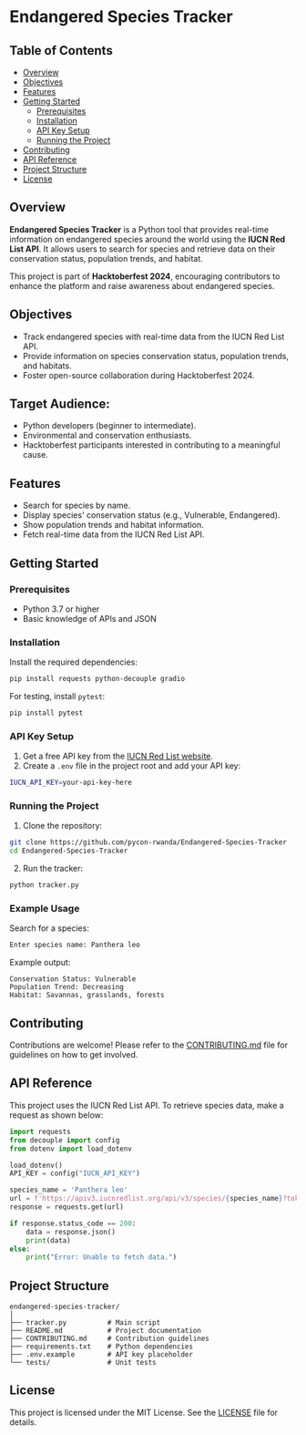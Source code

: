 # Endangered Species Tracker

## Table of Contents
- [Overview](#overview)
- [Objectives](#objectives)
- [Features](#features)
- [Getting Started](#getting-started)
  - [Prerequisites](#prerequisites)
  - [Installation](#installation)
  - [API Key Setup](#api-key-setup)
  - [Running the Project](#running-the-project)
- [Contributing](#contributing)
- [API Reference](#api-reference)
- [Project Structure](#project-structure)
- [License](#license)

## Overview
**Endangered Species Tracker** is a Python tool that provides real-time information on endangered species around the world using the **IUCN Red List API**. It allows users to search for species and retrieve data on their conservation status, population trends, and habitat.

This project is part of **Hacktoberfest 2024**, encouraging contributors to enhance the platform and raise awareness about endangered species.

## Objectives
- Track endangered species with real-time data from the IUCN Red List API.
- Provide information on species conservation status, population trends, and habitats.
- Foster open-source collaboration during Hacktoberfest 2024.

## Target Audience:
- Python developers (beginner to intermediate).
- Environmental and conservation enthusiasts.
- Hacktoberfest participants interested in contributing to a meaningful cause.

## Features
- Search for species by name.
- Display species' conservation status (e.g., Vulnerable, Endangered).
- Show population trends and habitat information.
- Fetch real-time data from the IUCN Red List API.

## Getting Started

### Prerequisites
- Python 3.7 or higher
- Basic knowledge of APIs and JSON

### Installation
Install the required dependencies:

```bash
pip install requests python-decouple gradio
```

For testing, install `pytest`:

```bash
pip install pytest
```

### API Key Setup
1. Get a free API key from the [IUCN Red List website](https://apiv3.iucnredlist.org/).
2. Create a `.env` file in the project root and add your API key:

```bash
IUCN_API_KEY=your-api-key-here
```

### Running the Project
1. Clone the repository:

```bash
git clone https://github.com/pycon-rwanda/Endangered-Species-Tracker
cd Endangered-Species-Tracker
```

2. Run the tracker:

```bash
python tracker.py
```

### Example Usage
Search for a species:

```bash
Enter species name: Panthera leo
```

Example output:

```
Conservation Status: Vulnerable
Population Trend: Decreasing
Habitat: Savannas, grasslands, forests
```

## Contributing
Contributions are welcome! Please refer to the [CONTRIBUTING.md](https://github.com/pycon-rwanda/Endangered-Species-Tracker/blob/main/CONTRIBUTING.md) file for guidelines on how to get involved.

## API Reference
This project uses the IUCN Red List API. To retrieve species data, make a request as shown below:

```python
import requests
from decouple import config
from dotenv import load_dotenv

load_dotenv()
API_KEY = config("IUCN_API_KEY")

species_name = 'Panthera leo'
url = f'https://apiv3.iucnredlist.org/api/v3/species/{species_name}?token={API_KEY}'
response = requests.get(url)

if response.status_code == 200:
    data = response.json()
    print(data)
else:
    print("Error: Unable to fetch data.")
```

## Project Structure
```
endangered-species-tracker/
│
├── tracker.py          # Main script
├── README.md           # Project documentation
├── CONTRIBUTING.md     # Contribution guidelines
├── requirements.txt    # Python dependencies
├── .env.example        # API key placeholder
└── tests/              # Unit tests
```

## License
This project is licensed under the MIT License. See the [LICENSE](https://github.com/pycon-rwanda/Endangered-Species-Tracker/blob/main/LICENSE) file for details.